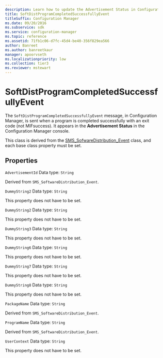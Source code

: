 ```yaml
---
description: Learn how to update the Advertisement Status in Configuration Manager console using SoftDistProgramCompletedSuccessfullyEvent message.
title: SoftDistProgramCompletedSuccessfullyEvent
titleSuffix: Configuration Manager
ms.date: 09/20/2016
ms.subservice: sdk
ms.service: configuration-manager
ms.topic: reference
ms.assetid: 71fb1c06-d7fc-45d4-be40-356f829ea566
author: Banreet
ms.author: banreetkaur
manager: apoorvseth
ms.localizationpriority: low
ms.collection: tier3
ms.reviewer: mstewart
---
```

# SoftDistProgramCompletedSuccessfullyEvent
The `SoftDistProgramCompletedSuccessfullyEvent` message, in Configuration Manager,  is sent when a program is completed successfully with an exit code (not MIFsuccess). It appears in the **Advertisement Status** in the Configuration Manager console.

 This class is derived from the [SMS_SofwareDistribution_Event](../../../../../develop/reference/core/servers/manage/sms_sofwaredistribution_event.md) class, and each base class property must be set.

## Properties
 `AdvertisementId`
 Data type: `String`

 Derived from `SMS_SoftwareDistribution_Event`.

 `DummyString2`
 Data type: `String`

 This property does not have to be set.

 `DummyString2`
 Data type: `String`

 This property does not have to be set.

 `DummyString3`
 Data type: `String`

 This property does not have to be set.

 `DummyString6`
 Data type: `String`

 This property does not have to be set.

 `DummyString7`
 Data type: `String`

 This property does not have to be set.

 `DummyString8`
 Data type: `String`

 This property does not have to be set.

 `PackageName`
 Data type: `String`

 Derived from `SMS_SoftwareDistribution_Event`.

 `ProgramName`
 Data type: `String`

 Derived from `SMS_SoftwareDistribution_Event`.

 `UserContext`
 Data type: `String`

 This property does not have to be set.
